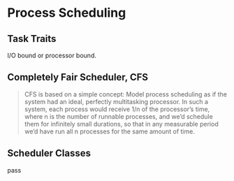 # Process Scheduling

## Task Traits
I/O bound or processor bound.

## Completely Fair Scheduler, CFS
>CFS is based on a simple concept: Model process scheduling as if the system had an ideal, perfectly multitasking processor. In such a system, each process would receive 1/n of the processor’s time, where n is the number of runnable processes, and we’d schedule them for infinitely small durations, so that in any measurable period we’d have run all n processes for the same amount of time. 

## Scheduler Classes
pass